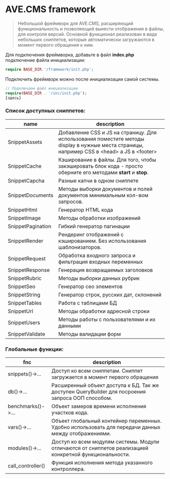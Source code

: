 # AVE.CMS framework

>Небольшой фреймворк для AVE.CMS, расширяющий функциональность и позволяющий вынести отображения в файлы, для контроля версий. Основной функционал реализован в виде небольших сниппетов, которые автоматически загружаются в момент первого обращения к ним.

Для подключения фреймворка, добавьте в файл **index.php** подключение файла инициализации:
```php
require BASE_DIR.'/framework/init.php';
```
Подключить фреймворк можно после инициализации самой системы.
```php
// Подключаем файл инициализации
require(BASE_DIR . '/inc/init.php');
{здесь}
```

### Список доступных сниппетов:

| name | description |
|----|---|
|SnippetAssets|Добавление CSS и JS на страницу. Для использования поместите методы display в нужные места страницы, например CSS в \<head\> а JS в \<footer\>|
|SnippetCache|Кэширование в файлы. Для того, чтобы закэшировать блок кода - просто оберните его методами **start** и **stop**. |
|SnippetCapcha|Разные капчи в одном сниппете|
|SnippetDocuments|Методы выборки документов и полей документов минимальным кол-вом запросов.|
|SnippetHtml|Генератор HTML кода|
|SnippetImage|Методы обработки изображений|
|SnippetPagination|Гибкий генератор пагинации|
|SnippetRender|Рендеринг отображений с кэшированием. Без использования шаблонизаторов.|
|SnippetRequest|Обработка входного запроса и фильтрация входных переменных|
|SnippetResponse|Генерация возвращаемых заголовков|
|SnippetRubric|Методы выборки данных рубрик|
|SnippetSeo|Генератор сео элементов|
|SnippetString|Генератор строк, русских дат, склонений|
|SnippetTables|Работа с таблицами БД|
|SnippetUrl|Методы обработки адресной строки|
|SnippetUsers|Методы работы с пользователями и их данными|
|SnippetValidate|Методы валидации форм|

### Глобальные функции:
| fnc| description |
|---|----|
| snippets()->... | Доступ ко всем сниппетам. Сниппет загружается в момент первого обращения |
| db()->... | Расширенный объект доступа к БД. Так же доступен QueryBuilder для посроения запроса ООП способом.|
| benchmarks()->... | Объект замеров времени исполнения участков кода.|
| vars()->... | Объект глобальный контейнер переменных. Удобно использовать для передачи данных между отображениями. |
| modules()->... | Доступ ко всем модулям системы. Модули отличаются от сниппетов реализацией конкретной функциональности. |
| call_controller() | Функция исполнения метода указанного контроллера.|
